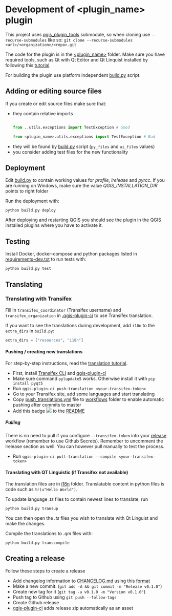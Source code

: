 Development of <plugin_name> plugin
===========================

This project uses [qgis_plugin_tools](https://github.com/GispoCoding/qgis_plugin_tools) submodule, so when cloning
use `--recurse-submodules` like so:
`git clone --recurse-submodules <url>/<organization>/<repo>.git`


The code for the plugin is in the [<plugin_name>](../<plugin_name>) folder. Make sure you have required tools, such as
Qt with Qt Editor and Qt Linquist installed by following this
[tutorial](https://www.qgistutorials.com/en/docs/3/building_a_python_plugin.html#get-the-tools).

For building the plugin use platform independent [build.py](../<plugin_name>/build.py) script.

## Adding or editing  source files
If you create or edit source files make sure that:
* they contain relative imports
    ```python

    from ..utils.exceptions import TestException # Good

    from <plugin_name>.utils.exceptions import TestException # Bad
    ```
* they will be found by [build.py](../<plugin_name>/build.py) script (`py_files` and `ui_files` values)
* you consider adding test files for the new functionality

## Deployment

Edit [build.py](../<plugin_name>/build.py) to contain working values for *profile*, *lrelease* and *pyrcc*.
If you are running on Windows, make sure the value *QGIS_INSTALLATION_DIR* points to right folder

Run the deployment with:
```shell script
python build.py deploy
```

After deploying and restarting QGIS you should see the plugin in the QGIS installed plugins
where you have to activate it.

## Testing
Install Docker, docker-compose and python packages listed in [requirements-dev.txt](../requirements-dev.txt)
to run tests with:

```shell script
python build.py test
```
## Translating

### Translating with Transifex

Fill in `transifex_coordinator` (Transifex username) and `transifex_organization`
in [.qgis-plugin-ci](../.qgis-plugin-ci) to use Transifex translation.

If you want to see the translations during development, add `i18n` to the `extra_dirs` in `build.py`:

```python
extra_dirs = ["resources", "i18n"]
```


#### Pushing / creating new translations
For step-by-step instructions, read the [translation tutorial](./translation_tutorial.md#Tutorial).
* First, install [Transifex CLI](https://docs.transifex.com/client/installing-the-client) and
  [qgis-plugin-ci](https://github.com/opengisch/qgis-plugin-ci)
* Make sure command `pylupdate5` works. Otherwise install it with `pip install pyqt5`
* Run `qgis-plugin-ci push-translation <your-transifex-token>`
* Go to your Transifex site, add some languages and start translating
* Copy [push_translations.yml](push_translations.yml) file to [workflows](../.github/workflows) folder
    to enable automatic pushing after commits to master
* Add this badge ![](https://github.com/<organization>/<repo>/workflows/Translations/badge.svg) to the [README](../README.md)

##### Pulling
There is no need to pull if you configure `--transifex-token` into your
[release](../.github/workflows/release.yml) workflow (remember to use Github Secrets).
Remember to uncomment the lrelease section as well.
You can however pull manually to test the process.
* Run `qgis-plugin-ci pull-translation --compile <your-transifex-token>`

#### Translating with QT Linguistic (if Transifex not available)

The translation files are in [i18n](../<plugin_name>/resources/i18n) folder.
Translatable content in python files is code such as `tr(u"Hello World")`.

To update language *.ts* files to contain newest lines to translate, run
```shell script
python build.py transup
```

You can then open the *.ts* files you wish to translate with Qt Linguist and make the changes.

Compile the translations to *.qm* files with:
```shell script
python build.py transcompile
```


## Creating a release
Follow these steps to create a release
* Add changelog information to [CHANGELOG.md](../CHANGELOG.md) using this
[format](https://raw.githubusercontent.com/opengisch/qgis-plugin-ci/master/CHANGELOG.md)
* Make a new commit. (`git add -A && git commit -m "Release v0.1.0"`)
* Create new tag for it (`git tag -a v0.1.0 -m "Version v0.1.0"`)
* Push tag to Github using `git push --follow-tags`
* Create Github release
* [qgis-plugin-ci](https://github.com/opengisch/qgis-plugin-ci) adds release zip automatically as an asset
